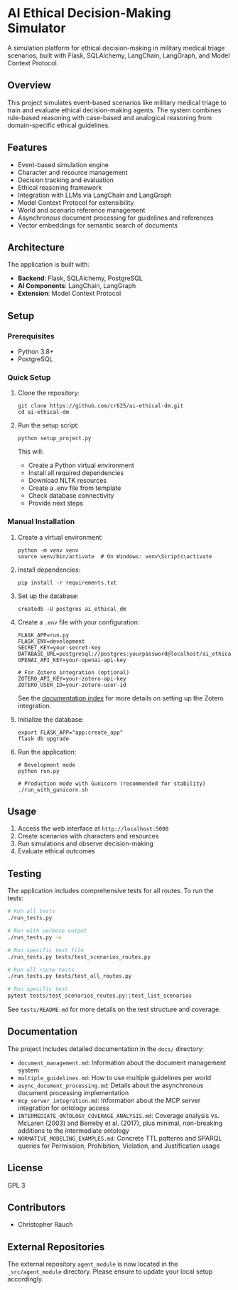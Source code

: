 # AI Ethical Decision-Making Simulator

A simulation platform for ethical decision-making in military medical triage scenarios, built with Flask, SQLAlchemy, LangChain, LangGraph, and Model Context Protocol.

## Overview

This project simulates event-based scenarios like military medical triage to train and evaluate ethical decision-making agents. The system combines rule-based reasoning with case-based and analogical reasoning from domain-specific ethical guidelines.

## Features

- Event-based simulation engine
- Character and resource management
- Decision tracking and evaluation
- Ethical reasoning framework
- Integration with LLMs via LangChain and LangGraph
- Model Context Protocol for extensibility
- World and scenario reference management
- Asynchronous document processing for guidelines and references
- Vector embeddings for semantic search of documents

## Architecture
The application is built with:

- **Backend**: Flask, SQLAlchemy, PostgreSQL
- **AI Components**: LangChain, LangGraph
- **Extension**: Model Context Protocol
## Setup

### Prerequisites

- Python 3.8+
- PostgreSQL
### Quick Setup

1. Clone the repository:
   ```
   git clone https://github.com/cr625/ai-ethical-dm.git
   cd ai-ethical-dm
   ```

2. Run the setup script:
   ```
   python setup_project.py
   ```
   
   This will:
   - Create a Python virtual environment
   - Install all required dependencies
   - Download NLTK resources
   - Create a .env file from template
   - Check database connectivity
   - Provide next steps

### Manual Installation

1. Create a virtual environment:
   ```
   python -m venv venv
   source venv/bin/activate  # On Windows: venv\Scripts\activate
   ```

3. Install dependencies:
   ```
   pip install -r requirements.txt
   ```

4. Set up the database:
   ```
   createdb -U postgres ai_ethical_dm
   ```

5. Create a `.env` file with your configuration:
   ```
   FLASK_APP=run.py
   FLASK_ENV=development
   SECRET_KEY=your-secret-key
   DATABASE_URL=postgresql://postgres:yourpassword@localhost/ai_ethical_dm
   OPENAI_API_KEY=your-openai-api-key
   
   # For Zotero integration (optional)
   ZOTERO_API_KEY=your-zotero-api-key
   ZOTERO_USER_ID=your-zotero-user-id
   ```
   
   See the [documentation index](docs/index.md) for more details on setting up the Zotero integration.

6. Initialize the database:
   ```
   export FLASK_APP="app:create_app"
   flask db upgrade
   ```

7. Run the application:
   ```
   # Development mode
   python run.py
   
   # Production mode with Gunicorn (recommended for stability)
   ./run_with_gunicorn.sh
   ```

## Usage

1. Access the web interface at `http://localhost:5000`
2. Create scenarios with characters and resources
3. Run simulations and observe decision-making
4. Evaluate ethical outcomes

## Testing

The application includes comprehensive tests for all routes. To run the tests:

```bash
# Run all tests
./run_tests.py

# Run with verbose output
./run_tests.py -v

# Run specific test file
./run_tests.py tests/test_scenarios_routes.py

# Run all route tests
./run_tests.py tests/test_all_routes.py

# Run specific test
pytest tests/test_scenarios_routes.py::test_list_scenarios
```

See `tests/README.md` for more details on the test structure and coverage.

## Documentation

The project includes detailed documentation in the `docs/` directory:

- `document_management.md`: Information about the document management system
- `multiple_guidelines.md`: How to use multiple guidelines per world
- `async_document_processing.md`: Details about the asynchronous document processing implementation
- `mcp_server_integration.md`: Information about the MCP server integration for ontology access
- `INTERMEDIATE_ONTOLOGY_COVERAGE_ANALYSIS.md`: Coverage analysis vs. McLaren (2003) and Berreby et al. (2017), plus minimal, non-breaking additions to the intermediate ontology
- `NORMATIVE_MODELING_EXAMPLES.md`: Concrete TTL patterns and SPARQL queries for Permission, Prohibition, Violation, and Justification usage

## License

GPL 3

## Contributors

- Christopher Rauch

## External Repositories

The external repository `agent_module` is now located in the `_src/agent_module` directory. Please ensure to update your local setup accordingly.
